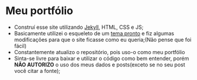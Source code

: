 # Meu portfólio

- Construí esse site utilizando [Jekyll](https://jekyllrb.com/), HTML, CSS e JS;
- Basicamente utilizei o esqueleto de um [tema pronto](https://jekyll-themes.com/future-imperfect-2/) e fiz algumas modificações para que o site ficasse como eu queria;(Não pense que foi fácil)
- Constantemente atualizo o repositório, pois uso-o como meu portfólio
- Sinta-se livre para baixar e utilizar o código como bem entender, porém **NÃO AUTORIZO** o uso dos meus dados e posts(exceto se no seu post você citar a fonte);
